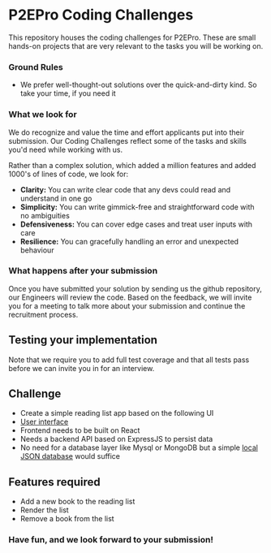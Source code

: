 # P2EPro Coding Challenges

This repository houses the coding challenges for P2EPro. These are small hands-on projects that are very relevant to the tasks you will be working on.

### Ground Rules

- We prefer well-thought-out solutions over the quick-and-dirty kind. So take your time, if you need it

### What we look for

We do recognize and value the time and effort applicants put into their submission. Our Coding Challenges reflect some of the tasks and skills you'd need while working with us.

Rather than a complex solution, which added a million features and added 1000's of lines of code, we look for:

- **Clarity:** You can write clear code that any devs could read and understand in one go
- **Simplicity:** You can write gimmick-free and straightforward code with no ambiguities
- **Defensiveness:** You can cover edge cases and treat user inputs with care
- **Resilience:** You can gracefully handling an error and unexpected behaviour

### What happens after your submission

Once you have submitted your solution by sending us the github repository, our Engineers will review the code. Based on the feedback, we will invite you for a meeting to talk more about your submission and continue the recruitment process.

## Testing your implementation

Note that we require you to add full test coverage and that all tests pass before we can invite you in for an interview.

## Challenge

- Create a simple reading list app based on the following UI
- [User interface](https://i.imgur.com/QQMF3G9.png)
- Frontend needs to be built on React
- Needs a backend API based on ExpressJS to persist data
- No need for a database layer like Mysql or MongoDB but a simple [local JSON database](https://www.npmjs.com/package/lowdb) would suffice

## Features required

- Add a new book to the reading list
- Render the list
- Remove a book from the list

### Have fun, and we look forward to your submission!
